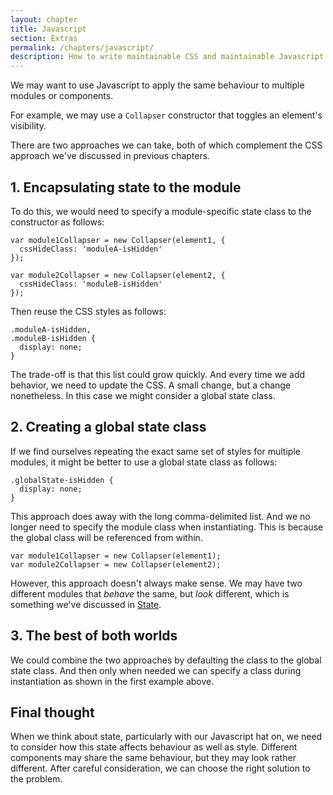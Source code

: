 ```yaml
---
layout: chapter
title: Javascript
section: Extras
permalink: /chapters/javascript/
description: How to write maintainable CSS and maintainable Javascript at the same time.
---
```


We may want to use Javascript to apply the same behaviour to multiple modules or components.

For example, we may use a `Collapser` constructor that toggles an element's visibility.

There are two approaches we can take, both of which complement the CSS approach we've discussed in previous chapters.

## 1. Encapsulating state to the module

To do this, we would need to specify a module-specific state class to the constructor as follows:

	var module1Collapser = new Collapser(element1, {
	  cssHideClass: 'moduleA-isHidden'
	});

	var module2Collapser = new Collapser(element2, {
	  cssHideClass: 'moduleB-isHidden'
	});

Then reuse the CSS styles as follows:

	.moduleA-isHidden,
	.moduleB-isHidden {
      display: none;
	}

The trade-off is that this list could grow quickly. And every time we add behavior, we need to update the CSS. A small change, but a change nonetheless. In this case we might consider a global state class.

## 2. Creating a global state class

If we find ourselves repeating the exact same set of styles for multiple modules, it might be better to use a global state class as follows:

	.globalState-isHidden {
      display: none;
	}

This approach does away with the long comma-delimited list. And we no longer need to specify the module class when instantiating. This is because the global class will be referenced from within.

	var module1Collapser = new Collapser(element1);
	var module2Collapser = new Collapser(element2);

However, this approach doesn't always make sense. We may have two different modules that *behave* the same, but *look* different, which is something we've discussed in [State](/chapters/state/).

## 3. The best of both worlds

We could combine the two approaches by defaulting the class to the global state class. And then only when needed we can specify a class during instantiation as shown in the first example above.

## Final thought

When we think about state, particularly with our Javascript hat on, we need to consider how this state affects behaviour as well as style. Different components may share the same behaviour, but they may look rather different. After careful consideration, we can choose the right solution to the problem.

<!-- display: flex vs display: block -->
